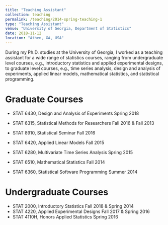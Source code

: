 ```yaml
---
title: "Teaching Assistant"
collection: teaching
permalink: /teaching/2014-spring-teaching-1
type: "Teaching Assistant"
venue: "University of Georgia, Department of Statistics"
date: 2018-11-12
location: "Athen, GA, USA"
---
```


During my Ph.D. studies at the University of Georgia, I worked as a teaching assistant for a wide range of statistics courses, ranging from undergraduate level courses, e.g., introductory statistics and applied experimental designs, to graduate level courses, e.g., time series analysis, design and analysis of experiments, applied linear models, mathematical statistics, and statistical programming.

# Graduate Courses
* STAT 6430, Design and Analysis of Experiments Spring 2018 
* STAT 6315, Statistical Methods for Researchers Fall 2016 & Fall 2013
* STAT 8910, Statistical Seminar Fall 2016
* STAT 6420,  Applied Linear Models Fall 2015
* STAT 6280, Multivariate  Time Series Analysis Spring 2015

* STAT 6510, Mathematical Statistics Fall 2014

* STAT 6360, Statistical Software Programming Summer 2014 

# Undergraduate Courses
* STAT 2000,  Introductory Statistics Fall 2018 & Spring 2014
* STAT 4220, Applied Experimental Designs Fall 2017 & Spring 2016
* STAT 4110H, Honors Applied Statistics    Spring 2016 
